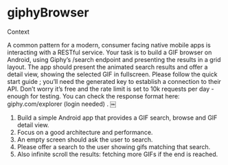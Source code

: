 # giphyBrowser

Context

A common pattern for a modern, consumer facing native mobile apps is interacting with a RESTful
service.
Your task is to build a GIF browser on Android, using Giphy’s /search endpoint and presenting the results
in a grid layout. The app should present the animated search results and offer a detail view, showing the
selected GIF in fullscreen.
Please follow the quick start guide ; you’ll need the generated key to establish a connection to their API.
Don’t worry it’s free and the rate limit is set to 10k requests per day - enough for testing.
You can check the response format here: giphy.com/explorer (login needed) .
￼


1. Build a simple Android app that provides a GIF search, browse and GIF
detail view.
2. Focus on a good architecture and performance.
4. An empty screen should ask the user to search.
5. Please offer a search to the user showing gifs matching that search.
6. Also infinite scroll the results: fetching more GIFs if the end is reached.

